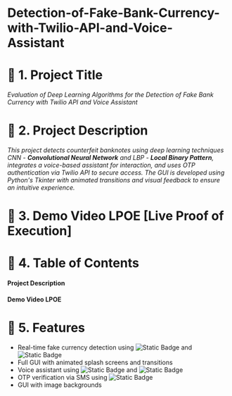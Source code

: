 # Detection-of-Fake-Bank-Currency-with-Twilio-API-and-Voice-Assistant

# **🧾 1. Project Title**

*Evaluation of Deep Learning Algorithms for the Detection of Fake Bank Currency with Twilio API and Voice Assistant*

# **📌 2. Project Description**

*This project detects counterfeit banknotes using deep learning techniques CNN - **Convolutional Neural Network** and LBP - **Local Binary Pattern**, integrates a voice-based assistant for interaction, and uses OTP authentication via Twilio API to secure access. The GUI is developed using Python's Tkinter with animated transitions and visual feedback to ensure an intuitive experience.*

# **🎥 3. Demo Video LPOE [Live Proof of Execution]**



# **📂 4. Table of Contents**

  #### Project Description
  #### Demo Video LPOE


# **🌟 5. Features**

- Real-time fake currency detection using ![Static Badge](https://img.shields.io/badge/CNN-orange) and ![Static Badge](https://img.shields.io/badge/LBP-lime)
- Full GUI with animated splash screens and transitions
- Voice assistant using ![Static Badge](https://img.shields.io/badge/speech_recognition-blue)
 and ![Static Badge](https://img.shields.io/badge/pyttsx3-red)
- OTP verification via SMS using ![Static Badge](https://img.shields.io/badge/Twilio%20API-purple)
- GUI with image backgrounds
